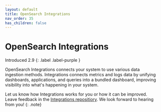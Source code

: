 ```yaml
---
layout: default
title: OpenSearch Integrations
nav_order: 35
has_children: false
---
```


# OpenSearch Integrations
Introduced 2.9
{: .label .label-purple }

OpenSearch Integrations connects your system to use various data ingestion methods. Integrations connects metrics and logs data by unifying dashboards, applications, and queries into a bundled dashboard, improving visibility into what's happening in your system.

Let us know how Integrations works for you or how it can be improved. Leave feedback in the [Integrations repositiory](). We look forward to hearing from you!
{: .note} 

## 